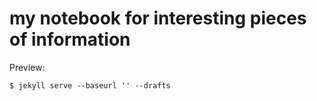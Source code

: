 my notebook for interesting pieces of information
=================================================

Preview:

```
$ jekyll serve --baseurl '' --drafts
```
